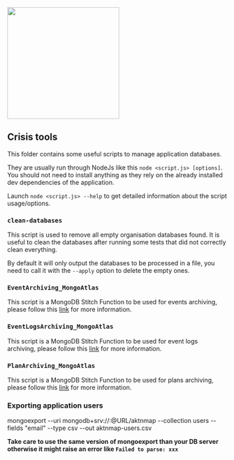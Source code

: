 <img src="https://s3.eu-central-1.amazonaws.com/kalisioscope/aktnmap/aktnmap-icon-256x256.png" width="256">

## Crisis tools

This folder contains some useful scripts to manage application databases.

They are usually run through NodeJs like this `node <script.js> [options]`. You should not need to install anything as they rely on the already installed dev dependencies of the application.

Launch `node <script.js> --help` to get detailed information about the script usage/options.

### `clean-databases`

This script is used to remove all empty organisation databases found. It is useful to clean the databases after running some tests that did not correctly clean everything.

By default it will only output the databases to be processed in a file, you need to call it with the `--apply` option to delete the empty ones.

### `EventArchiving_MongoAtlas`

This script is a MongoDB Stitch Function to be used for events archiving, please follow this [link](https://docs.google.com/document/d/1h4LC6dWelImEHPQCMaksNwGh1lwlct9ncjSTL6_-vYA/edit?usp=sharing) for more information.

### `EventLogsArchiving_MongoAtlas`

This script is a MongoDB Stitch Function to be used for event logs archiving, please follow this [link](https://docs.google.com/document/d/1h4LC6dWelImEHPQCMaksNwGh1lwlct9ncjSTL6_-vYA/edit?usp=sharing) for more information.

### `PlanArchiving_MongoAtlas`

This script is a MongoDB Stitch Function to be used for plans archiving, please follow this [link](https://docs.google.com/document/d/1h4LC6dWelImEHPQCMaksNwGh1lwlct9ncjSTL6_-vYA/edit?usp=sharing) for more information.

### Exporting application users

mongoexport --uri mongodb+srv://<LOGIN>:<PASSWORD>@URL/aktnmap --collection users --fields "email" --type csv --out aktnmap-users.csv

**Take care to use the same version of mongoexport than your DB server otherwise it might raise an error like `Failed to parse: xxx`**
